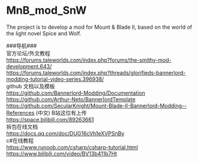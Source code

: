 # MnB_mod_SnW  
The project is to develop a mod for Mount &amp; Blade II, based on the world of the light novel Spice and Wolf.  
  
  
###导航###  
官方论坛/外文教程  
https://forums.taleworlds.com/index.php?forums/the-smithy-mod-development.643/  
https://forums.taleworlds.com/index.php?threads/glorifieds-bannerlord-modding-tutorial-video-series.396938/  
github 文档以及模板  
https://github.com/Bannerlord-Modding/Documentation    
https://github.com/Arthur-Neto/BannerlordTemplate  
https://github.com/SecularKnight/Mount-Blade-II-Bannerlord-Modding--References  (中文)
B站这位有上传  
https://space.bilibili.com/89263661  
拆包在线文档  
https://docs.qq.com/doc/DUG16cVh1eXVPSnBy  
c#在线教程  
https://www.runoob.com/csharp/csharp-tutorial.html  
https://www.bilibili.com/video/BV13b411b7Ht
